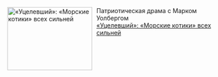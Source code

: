 <!--2025-04-03 10:15:21-->
<div class="yb">
  <div class="rss smaller1 kino_kino"><a href="https://www.kino-teatr.ru/kino/art/tv/3287/" title="«Уцелевший»: «Морские котики» всех сильней"><img src="https://www.kino-teatr.ru/art/7/8/3287/poster.jpg" width="196" height="147" align="left" hspace="5" style="margin: 0px 10px 0px 5px" alt="«Уцелевший»: «Морские котики» всех сильней"/></a>Патриотическая драма с Марком Уолбергом <br><a class="light" href="https://www.kino-teatr.ru/kino/art/tv/3287/">«Уцелевший»: «Морские котики» всех сильней</a></div>
</div>
